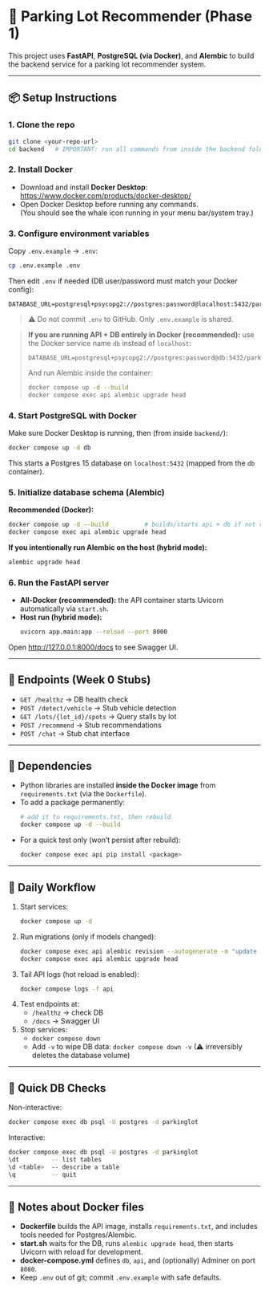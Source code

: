 # 🚗 Parking Lot Recommender (Phase 1)

This project uses **FastAPI**, **PostgreSQL (via Docker)**, and **Alembic** to build the backend service for a parking lot recommender system.

---

## 📦 Setup Instructions

### 1. Clone the repo
```bash
git clone <your-repo-url>
cd backend   # IMPORTANT: run all commands from inside the backend folder
```

### 2. Install Docker
- Download and install **Docker Desktop**: https://www.docker.com/products/docker-desktop/
- Open Docker Desktop before running any commands.  
  (You should see the whale icon running in your menu bar/system tray.)

### 3. Configure environment variables
Copy `.env.example` → `.env`:
```bash
cp .env.example .env
```

Then edit `.env` if needed (DB user/password must match your Docker config):
```
DATABASE_URL=postgresql+psycopg2://postgres:password@localhost:5432/parkinglot
```

> ⚠️ Do not commit `.env` to GitHub. Only `.env.example` is shared.

> **If you are running API + DB entirely in Docker (recommended):** use the Docker service name `db` instead of `localhost`:
>
> ```
> DATABASE_URL=postgresql+psycopg2://postgres:password@db:5432/parkinglot
> ```
>
> And run Alembic inside the container:
> ```bash
> docker compose up -d --build
> docker compose exec api alembic upgrade head
> ```

### 4. Start PostgreSQL with Docker
Make sure Docker Desktop is running, then (from inside `backend/`):
```bash
docker compose up -d db
```
This starts a Postgres 15 database on `localhost:5432` (mapped from the `db` container).

### 5. Initialize database schema (Alembic)
**Recommended (Docker):**
```bash
docker compose up -d --build          # builds/starts api + db if not running
docker compose exec api alembic upgrade head
```

**If you intentionally run Alembic on the host (hybrid mode):**
```bash
alembic upgrade head
```

### 6. Run the FastAPI server
- **All-Docker (recommended):** the API container starts Uvicorn automatically via `start.sh`.
- **Host run (hybrid mode):**
  ```bash
  uvicorn app.main:app --reload --port 8000
  ```

Open http://127.0.0.1:8000/docs to see Swagger UI.

---

## 🚦 Endpoints (Week 0 Stubs)

- `GET /healthz` → DB health check  
- `POST /detect/vehicle` → Stub vehicle detection  
- `GET /lots/{lot_id}/spots` → Query stalls by lot  
- `POST /recommend` → Stub recommendations  
- `POST /chat` → Stub chat interface  

---

## 📑 Dependencies

- Python libraries are installed **inside the Docker image** from `requirements.txt` (via the `Dockerfile`).  
- To add a package permanently:
  ```bash
  # add it to requirements.txt, then rebuild
  docker compose up -d --build
  ```
- For a quick test only (won’t persist after rebuild):
  ```bash
  docker compose exec api pip install <package>
  ```

---

## 🔄 Daily Workflow

1. Start services:
   ```bash
   docker compose up -d
   ```
2. Run migrations (only if models changed):
   ```bash
   docker compose exec api alembic revision --autogenerate -m "update schema"
   docker compose exec api alembic upgrade head
   ```
3. Tail API logs (hot reload is enabled):
   ```bash
   docker compose logs -f api
   ```
4. Test endpoints at:
   - `/healthz` → check DB
   - `/docs` → Swagger UI
5. Stop services:
   - `docker compose down`  
   - Add `-v` to wipe DB data: `docker compose down -v` (⚠ irreversibly deletes the database volume)

---

## 🧪 Quick DB Checks

Non-interactive:
```bash
docker compose exec db psql -U postgres -d parkinglot
```

Interactive:
```bash
docker compose exec db psql -U postgres -d parkinglot
\dt         -- list tables
\d <table>  -- describe a table
\q          -- quit
```

---

## 🧰 Notes about Docker files

- **Dockerfile** builds the API image, installs `requirements.txt`, and includes tools needed for Postgres/Alembic.
- **start.sh** waits for the DB, runs `alembic upgrade head`, then starts Uvicorn with reload for development.
- **docker-compose.yml** defines `db`, `api`, and (optionally) Adminer on port `8080`.
- Keep `.env` out of git; commit `.env.example` with safe defaults.
